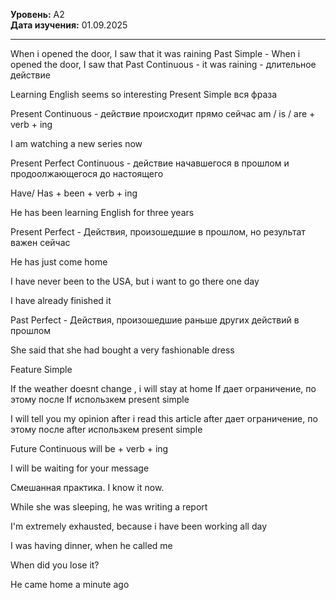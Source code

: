 **Уровень:** A2  
**Дата изучения:** 01.09.2025  

---

When i opened the door, I saw that it was raining
Past Simple - When i opened the door, I saw that 
Past Сontinuous - it was raining - длительное действие

Learning English seems so interesting
Present Simple вся фраза

Present Continuous - действие происходит прямо сейчас
am / is / are + verb + ing

I am watching a new series now

Present Perfect Continuous - действие начавшегося в прошлом и продоолжающегося до настоящего

Have/ Has + been + verb + ing

He has been learning English for three years

Present Perfect -  Действия, произошедшие в прошлом, но результат важен сейчас

He has just come home

I have never been to the USA, but i want to go there one day

I have already finished it

Past Perfect - Действия, произошедшие раньше других действий в прошлом

She said that she had bought a very fashionable dress

Feature Simple

If the weather doesnt change , i will stay at home
If  дает ограничение, по этому после If использкем present simple

I will tell you my opinion after i read this article
after дает ограничение, по этому после after использкем present simple

Future Continuous
will be + verb + ing

I will be waiting for your message

Смешанная практика.
I know it now.

While she was sleeping, he was writing a report

I'm extremely exhausted, because i have been working all day

I was having  dinner, when he called me

When did you lose it? 

He came home a minute ago















